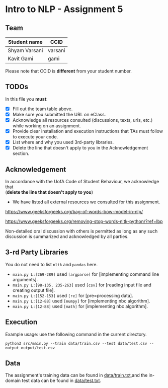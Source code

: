 # Intro to NLP - Assignment 5

## Team
|Student name| CCID |
|------------|------|
|Shyam Varsani   |  varsani    |
|Kavit Gami   |   gami   |

Please note that CCID is **different** from your student number.

## TODOs

In this file you **must**:
- [x] Fill out the team table above. 
- [x] Make sure you submitted the URL on eClass.
- [x] Acknowledge all resources consulted (discussions, texts, urls, etc.) while working on an assignment.
- [x] Provide clear installation and execution instructions that TAs must follow to execute your code.
- [x] List where and why you used 3rd-party libraries.
- [x] Delete the line that doesn't apply to you in the Acknowledgement section.

## Acknowledgement 
In accordance with the UofA Code of Student Behaviour, we acknowledge that  
(**delete the line that doesn't apply to you**)

- We have listed all external resources we consulted for this assignment.

https://www.geeksforgeeks.org/bag-of-words-bow-model-in-nlp/

https://www.geeksforgeeks.org/removing-stop-words-nltk-python/?ref=lbp



 Non-detailed oral discussion with others is permitted as long as any such discussion is summarized and acknowledged by all parties.

## 3-rd Party Libraries
You do not need to list `nltk` and `pandas` here.

* `main.py L:[269-289]` used `[argparse]` for [implementing command line arguments].
* `main.py L:[98-135, 235-263]` used `[csv]` for [reading input file and creating output file].
* `main.py L:[152-153]` used `[re]` for [pre=processing data].
* `main.py L:[12-88]` used `[numpy]` for [implementing nbc algorithm].
* `main.py L:[12-88]` used `[math]` for [implementing nbc algorithm].

## Execution
Example usage: use the following command in the current directory.

`python3 src/main.py --train data/train.csv --test data/test.csv --output output/test.csv`

## Data

The assignment's training data can be found in [data/train.txt](data/train.txt),and the in-domain test data can be found in [data/test.txt](data/test.txt).
